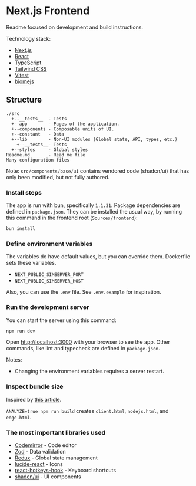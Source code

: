 # Next.js Frontend

Readme focused on development and build instructions.

Technology stack:

- [Next.js](https://nextjs.org/)
- [React](https://reactjs.org/)
- [TypeScript](https://www.typescriptlang.org/)
- [Tailwind CSS](https://tailwindcss.com/)
- [Vitest]()
- [biomejs](https://biomejs.dev/)

## Structure

```
./src
  +--__tests__  - Tests
  +--app        - Pages of the application.
  +--components - Composable units of UI.
  +--constant   - Data
  +--lib        - Non-UI modules (Global state, API, types, etc.)
    +--__tests__- Tests
  +--styles     - Global styles
Readme.md       - Read me file
Many configuration files
```

Note: `src/components/base/ui` contains vendored code (shadcn/ui) that has only been modified, but not fully authored.

### Install steps

The app is run with bun, specifically `1.1.31`.
Package dependencies are defined in `package.json`.
They can be installed the usual way, by running this command in the frontend root (`Sources/frontend`):

```bash
bun install
```

### Define environment variables

The variables do have default values, but you can override them.
Dockerfile sets these variables.

- `NEXT_PUBLIC_SIMSERVER_PORT`
- `NEXT_PUBLIC_SIMSERVER_HOST`

Also, you can use the `.env` file. See `.env.example` for inspiration.

### Run the development server

You can start the server using this command:

```bash
npm run dev
```

Open [http://localhost:3000](http://localhost:3000) with your browser to see the app.
Other commands, like lint and typecheck are defined in `package.json`.

Notes:
- Changing the environment variables requires a server restart.

### Inspect bundle size

Inspired by [this article](https://blog.logrocket.com/how-analyze-next-js-app-bundles).

`ANALYZE=true npm run build` creates `client.html`, `nodejs.html`, and `edge.html`.

### The most important libraries used

- [Codemirror](https://codemirror.net/) - Code editor
- [Zod](https://www.npmjs.com/package/zod) - Data validation
- [Redux](https://redux.js.org/) - Global state management
- [lucide-react](https://lucide.dev/guide/packages/lucide-react) - Icons
- [react-hotkeys-hook](https://www.npmjs.com/package/react-hotkeys-hook) - Keyboard shortcuts
- [shadcn/ui](https://ui.shadcn.com/) - UI components

